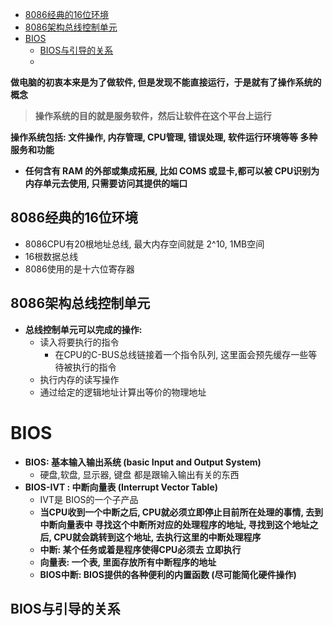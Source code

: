 - [8086经典的16位环境](#8086经典的16位环境)
- [8086架构总线控制单元](#8086架构总线控制单元)
- [BIOS](#BIOS)
  - [BIOS与引导的关系](#BIOS与引导的关系)
  - 



**做电脑的初衷本来是为了做软件, 但是发现不能直接运行，于是就有了操作系统的概念**

> **操作系统的目的就是服务软件，然后让软件在这个平台上运行**

**操作系统包括: 文件操作, 内存管理, CPU管理, 错误处理, 软件运行环境等等  多种服务和功能**



- **任何含有 RAM 的外部或集成拓展, 比如 COMS 或显卡,都可以被 CPU识别为内存单元去使用, 只需要访问其提供的端口**



## 8086经典的16位环境

- 8086CPU有20根地址总线, 最大内存空间就是 2^10,  1MB空间
- 16根数据总线
- 8086使用的是十六位寄存器



## 8086架构总线控制单元

- **总线控制单元可以完成的操作:**
  - 读入将要执行的指令
    - 在CPU的C-BUS总线链接着一个指令队列, 这里面会预先缓存一些等待被执行的指令
  - 执行内存的读写操作
  - 通过给定的逻辑地址计算出等价的物理地址



# BIOS

- **BIOS: 基本输入输出系统 (basic Input and Output System)**
  - 硬盘,软盘, 显示器, 键盘 都是跟输入输出有关的东西
- **BIOS-IVT : 中断向量表  (Interrupt Vector Table)**
  - IVT是 BIOS的一个子产品
  - **当CPU收到一个中断之后, CPU就必须立即停止目前所在处理的事情, 去到中断向量表中 寻找这个中断所对应的处理程序的地址,  寻找到这个地址之后, CPU就会跳转到这个地址, 去执行这里的中断处理程序** 
  - **中断:  某个任务或着是程序使得CPU必须去 立即执行**
  - **向量表: 一个表, 里面存放所有中断程序的地址**
  - **BIOS中断: BIOS提供的各种便利的内置函数 (尽可能简化硬件操作)**



## BIOS与引导的关系







